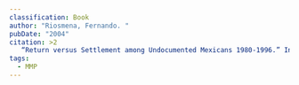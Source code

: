 ```yaml
---
classification: Book
author: "Riosmena, Fernando. "
pubDate: "2004"
citation: >2
   “Return versus Settlement among Undocumented Mexicans 1980-1996.” In Jorge Durand and Douglas S. Massey (Eds.), Crossing the Border: Research from the Mexican Migration Project (pp. 265-281).  New York: Russell Sage Foundation.  
tags:
  - MMP
---
```

